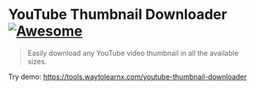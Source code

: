 # YouTube Thumbnail Downloader [![Awesome](https://cdn.rawgit.com/sindresorhus/awesome/d7305f38d29fed78fa85652e3a63e154dd8e8829/media/badge.svg)](https://github.com/sindresorhus/awesome)

>Easily download any YouTube video thumbnail in all the available sizes.

Try demo: https://tools.waytolearnx.com/youtube-thumbnail-downloader
